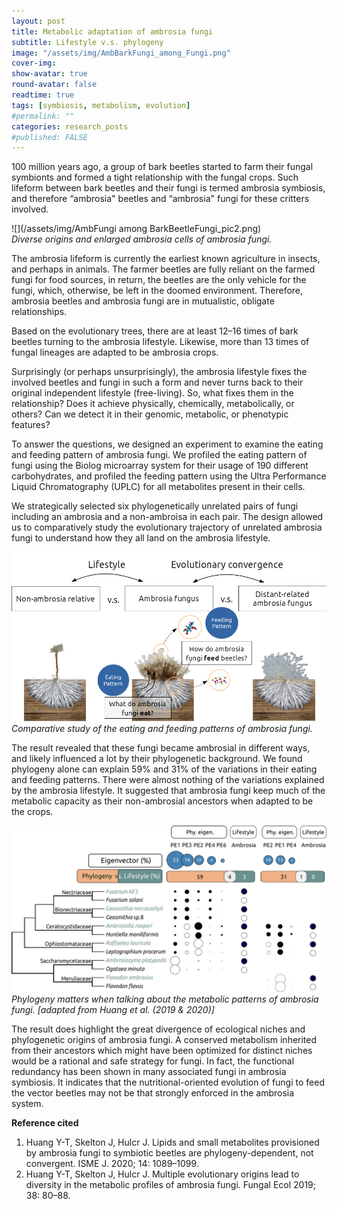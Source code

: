 ```yaml
---
layout: post
title: Metabolic adaptation of ambrosia fungi 
subtitle: Lifestyle v.s. phylogeny
image: "/assets/img/AmbBarkFungi_among_Fungi.png"
cover-img:
show-avatar: true
round-avatar: false
readtime: true
tags: [symbiosis, metabolism, evolution]
#permalink: ""
categories: research_posts
#published: FALSE
---
```

100 million years ago, a group of bark beetles started to farm their fungal symbionts and formed a tight relationship with the fungal crops. Such lifeform between bark beetles and their fungi is termed ambrosia symbiosis, and therefore “ambrosia" beetles and “ambrosia" fungi for these critters involved.<br>

![](/assets/img/AmbFungi among BarkBeetleFungi_pic2.png)<br>
*Diverse origins and enlarged ambrosia cells of ambrosia fungi.* <br>

The ambrosia lifeform is currently the earliest known agriculture in insects, and perhaps in animals. The farmer beetles are fully reliant on the farmed fungi for food sources, in return, the beetles are the only vehicle for the fungi, which, otherwise, be left in the doomed environment. Therefore, ambrosia beetles and ambrosia fungi are in mutualistic, obligate relationships.<br>

Based on the evolutionary trees, there are at least 12–16 times of bark beetles turning to the ambrosia lifestyle. Likewise, more than 13 times of fungal lineages are adapted to be ambrosia crops.<br>

Surprisingly (or perhaps unsurprisingly), the ambrosia lifestyle fixes the involved beetles and fungi in such a form and never turns back to their original independent lifestyle (free-living). So, what fixes them in the relationship? Does it achieve physically, chemically, metabolically, or others? Can we detect it in their genomic, metabolic, or phenotypic features?<br> 

To answer the questions, we designed an experiment to examine the eating and feeding pattern of ambrosia fungi. We profiled the eating pattern of fungi using the Biolog microarray system for their usage of 190 different carbohydrates, and profiled the feeding pattern using the Ultra Performance Liquid Chromatography (UPLC) for all metabolites present in their cells.<br>

We strategically selected six phylogenetically unrelated pairs of fungi including an ambrosia and a non-ambroisa in each pair. The design allowed us to comparatively study the evolutionary trajectory of unrelated ambrosia fungi to understand how they all land on the ambrosia lifestyle.<br>

![](/assets/img/Eat_feed_study.png)<br>
*Comparative study of the eating and feeding patterns of ambrosia fungi.* <br>

The result revealed that these fungi became ambrosial in different ways, and likely influenced a lot by their phylogenetic background. We found phylogeny alone can explain 59% and 31% of the variations in their eating and feeding patterns. There were almost nothing of the variations explained by the ambrosia lifestyle. It suggested that ambrosia fungi keep much of the metabolic capacity as their non-ambrosial ancestors when adapted to be the crops.<br>

![](/assets/img/g6200-1.png)<br>
*Phylogeny matters when talking about the metabolic patterns of ambrosia fungi. [adapted from Huang et al. (2019 & 2020)]* <br>

The result does highlight the great divergence of ecological niches and phylogenetic origins of ambrosia fungi. A conserved metabolism inherited from their ancestors which might have been optimized for distinct niches would be a rational and safe strategy for fungi. In fact, the functional redundancy has been shown in many associated fungi in ambrosia symbiosis. It indicates that the nutritional-oriented evolution of fungi to feed the vector beetles may not be that strongly enforced in the ambrosia system.<br>
 
**Reference cited**
1. Huang Y-T, Skelton J, Hulcr J. Lipids and small metabolites provisioned by ambrosia fungi to symbiotic beetles are phylogeny-dependent, not convergent. ISME J. 2020; 14: 1089–1099.<br>
2. Huang Y-T, Skelton J, Hulcr J. Multiple evolutionary origins lead to diversity in the metabolic profiles of ambrosia fungi. Fungal Ecol 2019; 38: 80–88.<br>
